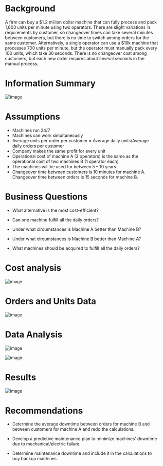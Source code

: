 # Background

A firm can buy a $1.2 million dollar machine that can fully process and pack 1,600 units per minute using two operators.  There are slight variations in requirements by customer, so changeover times can take several minutes between customers, but there is no time to switch among orders for the same customer.  Alternatively, a single operator can use a $10k machine that processes 700 units per minute, but the operator must manually pack every 100 units, which take 30 seconds.  There is no changeover cost among customers, but each new order requires about several seconds in the manual process.

# Information Summary

![image](https://github.com/josedavid2101/Supply_Chain_Data_Analysis/assets/8882222/bf604ef8-93be-4c39-87ad-88e224cc3d25)

# Assumptions

- Machines run 24/7
- Machines can work simultaneously
- Average units per order per customer = Average daily units/Average daily orders per customer
- Company makes the same profit for every unit
- Operational cost of machine A (2 operators) is the same as the operational cost of two machines B (1 operator each)
- The machines will be used for between 5 – 10 years
- Changeover time between customers is 10 minutes for machine A. Changeover time between orders is 15 seconds for machine B.


# Business Questions

- What alternative is the most cost-efficient?

- Can one machine fulfill all the daily orders?

- Under what circumstances is Machine A better than Machine B?

- Under what circumstances is Machine B better than Machine A?

- What machines should be acquired to fulfill all the daily orders?


# Cost analysis

![image](https://github.com/josedavid2101/Supply_Chain_Data_Analysis/assets/8882222/5d4d09b9-937f-4db2-bbae-80e1a9796ba4)

# Orders and Units Data

![image](https://github.com/josedavid2101/Supply_Chain_Data_Analysis/assets/8882222/bfedfe95-c9d0-4f1e-b4dc-7fc8c0bfff7e)

# Data Analysis

![image](https://github.com/josedavid2101/Supply_Chain_Data_Analysis/assets/8882222/c7a73841-f24f-4b6b-a281-4791c46c80f5)

![image](https://github.com/josedavid2101/Supply_Chain_Data_Analysis/assets/8882222/4bdd84c3-2d99-4b86-b25c-ea8d65824888)

# Results

![image](https://github.com/josedavid2101/Supply_Chain_Data_Analysis/assets/8882222/ddc8a34b-ba02-4d73-bbfb-46f215c34bbc)

# Recommendations

- Determine the average downtime between orders for machine B and between customers for machine A and redo the calculations.

- Develop a predictive maintenance plan to minimize machines’ downtime due to mechanical/electric failure.

- Determine maintenance downtime and include it in the calculations to buy backup machines.
